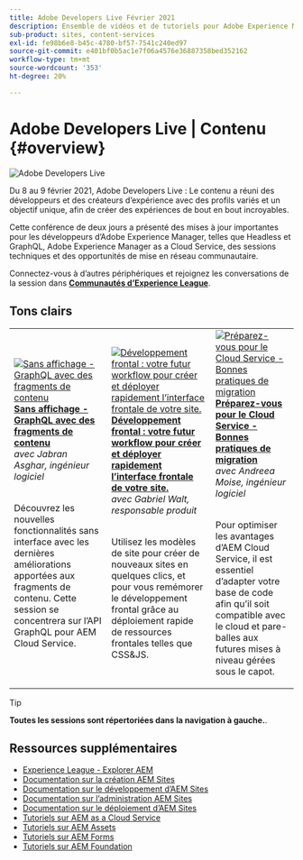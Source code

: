 ```yaml
---
title: Adobe Developers Live Février 2021
description: Ensemble de vidéos et de tutoriels pour Adobe Experience Manager Sites fournis dans le cadre de l’événement de contenu Adobe Developers Live.
sub-product: sites, content-services
exl-id: fe98b6e8-b45c-4780-bf57-7541c240ed97
source-git-commit: e401bf0b5ac1e7f06a4576e36887358bed352162
workflow-type: tm+mt
source-wordcount: '353'
ht-degree: 20%

---
```


# Adobe Developers Live | Contenu {#overview}

<img alt="Adobe Developers Live" src="/help/adobe-developers-live/assets/adl.png" />

Du 8 au 9 février 2021, Adobe Developers Live : Le contenu a réuni des développeurs et des créateurs d’expérience avec des profils variés et un objectif unique, afin de créer des expériences de bout en bout incroyables.

Cette conférence de deux jours a présenté des mises à jour importantes pour les développeurs d’Adobe Experience Manager, telles que Headless et GraphQL, Adobe Experience Manager as a Cloud Service, des sessions techniques et des opportunités de mise en réseau communautaire.

Connectez-vous à d’autres périphériques et rejoignez les conversations de la session dans **[Communautés d’Experience League](https://adobe.ly/36Yd3v6)**.

## Tons clairs

<table>
  <tr>
   <td>
      <a href="headless-graphql-content-fragments.md">
      <img alt="Sans affichage - GraphQL avec des fragments de contenu" src="/help/adobe-developers-live/assets/jabran.png"/>
      </a>
      <div>
         <a href="headless-graphql-content-fragments.md"><strong>Sans affichage - GraphQL avec des fragments de contenu</strong></a>         
         <br/><em>avec Jabran Asghar, ingénieur logiciel</em>
      </div>
      <p>
        <br/>
         Découvrez les nouvelles fonctionnalités sans interface avec les dernières améliorations apportées aux fragments de contenu. Cette session se concentrera sur l’API GraphQL pour AEM Cloud Service.
      </p>
     </td>   
     <td>
      <a href="rapid-frontend-devlopment.md">
      <img alt="Développement frontal : votre futur workflow pour créer et déployer rapidement l’interface frontale de votre site." src="/help/adobe-developers-live/assets/gabriel.png"/>
      </a>
      <div>
         <a href="rapid-frontend-devlopment.md"><strong>Développement frontal : votre futur workflow pour créer et déployer rapidement l’interface frontale de votre site.</strong></a>
         <br/><em>avec Gabriel Walt, responsable produit</em>
      </div>
      <p>
        <br/>
         Utilisez les modèles de site pour créer de nouveaux sites en quelques clics, et pour vous remémorer le développement frontal grâce au déploiement rapide de ressources frontales telles que CSS&amp;JS.
      </p>
   </td>
   </td>
     <td>
      <a href="get-ready-aem-cloud.md">
      <img alt="Préparez-vous pour le Cloud Service - Bonnes pratiques de migration" src="/help/adobe-developers-live/assets/andreea.png"/>
      </a>
      <div>
         <a href="get-ready-aem-cloud.md"><strong>Préparez-vous pour le Cloud Service - Bonnes pratiques de migration</strong></a>
         <br/><em>avec Andreea Moise, ingénieur logiciel</em>
      </div>
      <p>
        <br/>
         Pour optimiser les avantages d’AEM Cloud Service, il est essentiel d’adapter votre base de code afin qu’il soit compatible avec le cloud et pare-balles aux futures mises à niveau gérées sous le capot.
      </p>
   </td>
  </tr>
</table>

>[!TIP]
>
>**Toutes les sessions sont répertoriées dans la navigation à gauche.**.

## Ressources supplémentaires

* [Experience League - Explorer AEM](https://experienceleague.adobe.com/?lang=fr#recommended/solutions/experience-manager)
* [Documentation sur la création AEM Sites](https://experienceleague.adobe.com/docs/experience-manager-65/authoring/home.html?lang=fr)
* [Documentation sur le développement d’AEM Sites](https://experienceleague.adobe.com/docs/experience-manager-65/developing/home.html?lang=fr)
* [Documentation sur l’administration AEM Sites](https://experienceleague.adobe.com/docs/experience-manager-65/administering/home.html?lang=fr)
* [Documentation sur le déploiement d’AEM Sites](https://experienceleague.adobe.com/docs/experience-manager-65/deploying/home.html?lang=fr)
* [Tutoriels sur AEM as a Cloud Service](https://experienceleague.adobe.com/docs/experience-manager-learn/cloud-service/overview.html?lang=fr)
* [Tutoriels sur AEM Assets](https://experienceleague.adobe.com/docs/experience-manager-learn/assets/overview.html?lang=fr)
* [Tutoriels sur AEM Forms](https://experienceleague.adobe.com/docs/experience-manager-learn/forms/overview.html?lang=fr)
* [Tutoriels sur AEM Foundation](https://experienceleague.adobe.com/docs/experience-manager-learn/foundation/overview.html?lang=fr)

